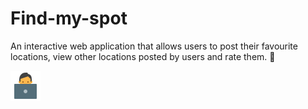 # Find-my-spot

An interactive web application that allows users to post their favourite locations, view other locations posted by users and rate them. :palm_tree:

![Currently building ](https://github.com/TolaniOke-Steve/Find-my-spot/blob/main/Find%20my%20spot/images/icons8-working-with-a-laptop-48.png)
